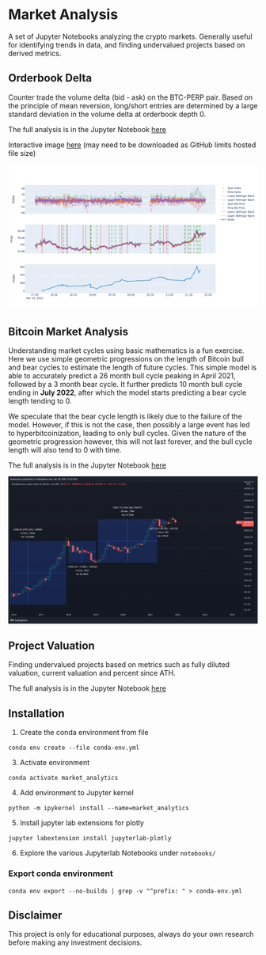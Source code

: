 # Market Analysis

A set of Jupyter Notebooks analyzing the crypto markets. Generally useful for identifying trends in data, and finding undervalued projects based on derived metrics.

## Orderbook Delta
Counter trade the volume delta (bid - ask) on the BTC-PERP pair. Based on the principle of mean reversion, long/short entries are determined by a large standard deviation in the volume delta at orderbook depth 0. 

The full analysis is in the Jupyter Notebook [here](notebooks/OrderbookDeltaAnalyzer.ipynb)

Interactive image [here](images/orderbook_delta_analyzer.html) (may need to be downloaded as GitHub limits hosted file size)

![orderbook_delta_analyzer.png](images/orderbook_delta_analyzer.png)


## Bitcoin Market Analysis

Understanding market cycles using basic mathematics is a fun exercise. Here we use simple geometric progressions on the length of Bitcoin bull and bear 
cycles to estimate the length of future cycles. This simple model is able to accurately predict a 26 month bull cycle peaking in April 2021, followed 
by a 3 month bear cycle. It further predicts 10 month bull cycle ending in **July 2022**, after which the model starts predicting a bear cycle length tending to 0.

We speculate that the bear cycle length is likely due to the failure of the model. 
However, if this is not the case, then possibly a large event has led to hyperbitcoinization, leading to only bull cycles. 
Given the nature of the geometric progression however, this will not last forever, and the bull cycle length will also tend to 0 with time.

The full analysis is in the Jupyter Notebook [here](notebooks/BitcoinGeometricProgression.ipynb)


![BLX_2021-12-29_14-32-48_ba615.png](images/BLX_2021-12-29_14-32-48_ba615.png)

## Project Valuation
Finding undervalued projects based on metrics such as fully diluted valuation, current valuation and percent since ATH.

The full analysis is in the Jupyter Notebook [here](notebooks/ProjectValuation.ipynb)


## Installation
1. Create the conda environment from file
```
conda env create --file conda-env.yml
```
3. Activate environment 
```shell
conda activate market_analytics
```
4. Add environment to Jupyter kernel 
```shell
python -m ipykernel install --name=market_analytics
```
5. Install jupyter lab extensions for plotly 
```shell
jupyter labextension install jupyterlab-plotly
```
6. Explore the various Jupyterlab Notebooks under `notebooks/`


### Export conda environment
```shell
conda env export --no-builds | grep -v "^prefix: " > conda-env.yml
```

## Disclaimer
This project is only for educational purposes, always do your own research before making any investment decisions.
